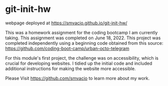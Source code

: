 # git-init-hw
webpage deployed at https://smvacio.github.io/git-init-hw/

This was a homework assignment for the coding bootcamp I am currently taking. This assignment was completed on June 18, 2022. This project was completed independently using a beginning code obtained from this source: https://github.com/coding-boot-camp/urban-octo-telegram 

For this module's first project, the challenge was on accessibility, which is crucial for developing websites. I tidied up the initial code and included additional instructions for making the website more accessible.

Please Visit https://github.com/smvacio to learn more about my work. 
